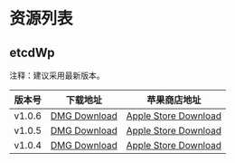 # 资源列表

## etcdWp

注释：建议采用最新版本。

| 版本号 | 下载地址 | 苹果商店地址 |
| -------- | -------- | -------- |
| v1.0.6   | [DMG Download](https://github.com/workpieces/etcdWp/releases/download/v1.0.6/etcdWp_macOS_106.1.dmg)  | [Apple Store Download](https://apps.apple.com/cn/app/etcdwp/id1617626187?mt=12)|
| v1.0.5   | [DMG Download](https://github.com/workpieces/etcdWp/releases/download/v1.0.5/etcdWP.pkg) | [Apple Store Download](https://apps.apple.com/cn/app/etcdwp/id1617626187?mt=12)|
| v1.0.4   | [DMG Download](https://github.com/workpieces/etcdWp/releases/download/v1.0.4/etcdWP.pkg)  | [Apple Store Download](https://apps.apple.com/cn/app/etcdwp/id1617626187?mt=12)|

